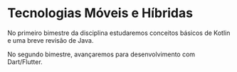 # Tecnologias Móveis e Híbridas

No primeiro bimestre da disciplina estudaremos conceitos básicos de Kotlin e uma breve revisão de Java. 

No segundo bimestre, avançaremos para desenvolvimento com Dart/Flutter.





